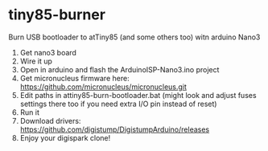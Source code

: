 # tiny85-burner
Burn USB bootloader to atTiny85 (and some others too) witn arduino Nano3

1. Get nano3 board
2. Wire it up
3. Open in arduino and flash the ArduinoISP-Nano3.ino project
4. Get micronucleus firmware here: https://github.com/micronucleus/micronucleus.git
5. Edit paths in attiny85-burn-bootloader.bat (might look and adjust fuses settings there too if you need extra I/O pin instead of reset)
6. Run it
7. Download drivers: https://github.com/digistump/DigistumpArduino/releases
8. Enjoy your digispark clone!
